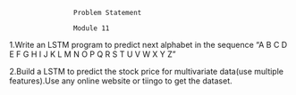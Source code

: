 					Problem Statement
					
					Module 11
1.Write an LSTM program to predict next alphabet in the sequence “A B C D E F G H I J K L M N O P
Q R S T U V W X Y Z”

2.Build a LSTM to predict the stock price for multivariate data(use multiple features).Use any online website or tiingo to get the dataset.
